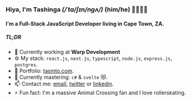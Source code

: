 
### Hiya, I'm Tashinga *(/ˈta/ʃɪn/nɡʌ/)* (him/he) 👨🏿‍🦲😊

#### I'm a Full-Stack JavaScript Developer living in Cape Town, ZA.


##### TL;DR

- 🏢 Currently working at **Warp Development**
- ⚙️ My stack: `react.js`, `next.js`, `typescript`, `node.js`, `express.js`, `postgres`.
- 💼 Portfolio: [tasmto.com](https://tasmto.com/).
- 🌱 Currently mastering: `c#` & `svelte` 😻.
- 📫 Contact me: [email](mailto:mtokotashinga@gmail.com?subject=Hey%20Tashinga%2C%20I%20found%20your%20email%20on%20your%20GitHub...&body=Hey%20Tashinga%2C%0A%0A...), [twitter](https://twitter.com/tasmto) or [linkedin](https://www.linkedin.com/in/tasmto/).
- ⚡️ Fun fact: I'm a massive Animal Crossing fan and I love rollerskating.
